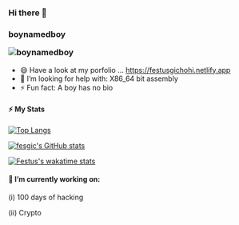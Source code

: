 ### Hi there 👋
### boynamedboy <p align="left"> <img src="https://komarev.com/ghpvc/?username=fesgic" alt="boynamedboy" /> </p>


- 😄 Have a look at my porfolio ... https://festusgichohi.netlify.app
- 🤔 I’m looking for help with: X86_64 bit assembly
- ⚡ Fun fact: A boy has no bio
<!--
**fesgic/fesgic** is a ✨ _special_ ✨ repository because its `README.md` (this file) appears on your GitHub profile.

Here are some ideas to get you started:


- 🌱 I’m currently learning ...
- 👯 I’m looking to collaborate on ...

- 💬 Ask me about ...
- 📫 How to reach me: ...
- 😄 Pronouns: ...
-->


#### ⚡ My Stats
[![Top Langs](https://github-readme-stats.vercel.app/api/top-langs/?username=fesgic&show_icons=true&theme=algolia&langs_count=8&layout=compact&exclude_repo=Kikuyu_English_Translator)](https://github.com/fesgic/github-readme-stats)

[![fesgic's GitHub stats](https://github-readme-stats.vercel.app/api?username=fesgic&show_icons=true&theme=algolia)](https://github.com/fesgic/github-readme-stats)

[![Festus's wakatime stats](https://github-readme-stats.vercel.app/api/wakatime?username=fesgic&show_icons=true&theme=algolia)](https://github.com/anuraghazra/github-readme-stats)

#### 🔭 I’m currently working on: 
<p>(i) 100 days of hacking</p>
<p>(ii) Crypto</p>

